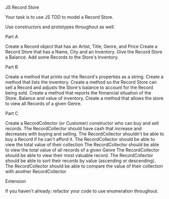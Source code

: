 JS Record Store

Your task is to use JS TDD to model a Record Store.

Use constructors and prototypes throughout as well.

Part A

Create a Record object that has an Artist, Title, Genre, and Price
Create a Record Store that has a Name, City and an Inventory.
Give the Record Store a Balance.
Add some Records to the Store's Inventory.

Part B

Create a method that prints out the Record's properties as a string.
Create a method that lists the inventory.
Create a method so the Record Store can sell a Record and adjusts the Store's balance to account for the Record being sold.
Create a method that reports the finnancial situation of the Store. Balance and value of inventory.
Create a method that allows the store to view all Records of a given Genre.

Part C

Create a RecordCollector (or Customer) constructor who can buy and sell records.
The RecordCollector should have cash that increase and decreases with buying and selling.
The RecordCollector shouldn't be able to buy a Record if he can't afford it.
The RecordCollector should be able to view the total value of their collection
The RecordCollector should be able to view the total value of all records of a given Genre
The RecordCollector should be able to view their most valuable record.
The RecordCollector should be able to sort their records by value (ascending or descending).
The RecordCollector should be able to compare the value of their collection with another RecordCollector

Extension

If you haven't already: refactor your code to use enumeration throughout.
